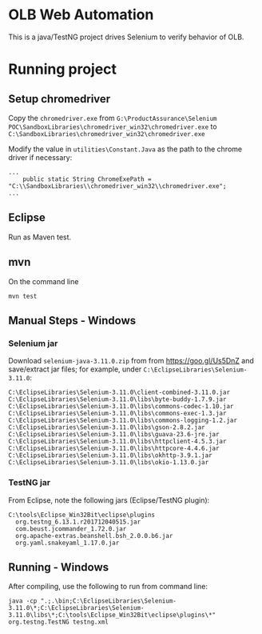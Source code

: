# OLB Web Automation

This is a java/TestNG project drives Selenium to verify behavior of OLB.

# Running project

## Setup chromedriver

Copy the `chromedriver.exe` from `G:\ProductAssurance\Selenium POC\SandboxLibraries\chromedriver_win32\chromedriver.exe` to `C:\SandboxLibraries\chromedriver_win32\chromedriver.exe`

Modify the value in `utilities\Constant.Java` as the path to the chrome driver if necessary:

```
...
	public static String ChromeExePath =  "C:\\SandboxLibraries\\chromedriver_win32\\chromedriver.exe";
...
```

## Eclipse

Run as Maven test.

## mvn

On the command line

```
mvn test
```

## Manual Steps - Windows

### Selenium jar

Download `selenium-java-3.11.0.zip` from from https://goo.gl/Us5DnZ and save/extract jar files; for example, under `C:\EclipseLibraries\Selenium-3.11.0`:

```
C:\EclipseLibraries\Selenium-3.11.0\client-combined-3.11.0.jar
C:\EclipseLibraries\Selenium-3.11.0\libs\byte-buddy-1.7.9.jar
C:\EclipseLibraries\Selenium-3.11.0\libs\commons-codec-1.10.jar
C:\EclipseLibraries\Selenium-3.11.0\libs\commons-exec-1.3.jar
C:\EclipseLibraries\Selenium-3.11.0\libs\commons-logging-1.2.jar
C:\EclipseLibraries\Selenium-3.11.0\libs\gson-2.8.2.jar
C:\EclipseLibraries\Selenium-3.11.0\libs\guava-23.6-jre.jar
C:\EclipseLibraries\Selenium-3.11.0\libs\httpclient-4.5.3.jar
C:\EclipseLibraries\Selenium-3.11.0\libs\httpcore-4.4.6.jar
C:\EclipseLibraries\Selenium-3.11.0\libs\okhttp-3.9.1.jar
C:\EclipseLibraries\Selenium-3.11.0\libs\okio-1.13.0.jar
```

### TestNG jar

From Eclipse, note the following jars (Eclipse/TestNG plugin):

```
C:\tools\Eclipse_Win32Bit\eclipse\plugins
  org.testng_6.13.1.r201712040515.jar
  com.beust.jcommander_1.72.0.jar
  org.apache-extras.beanshell.bsh_2.0.0.b6.jar
  org.yaml.snakeyaml_1.17.0.jar
```

## Running - Windows

After compiling, use the following to run from command line:

```
java -cp ".;.\bin;C:\EclipseLibraries\Selenium-3.11.0\*;C:\EclipseLibraries\Selenium-3.11.0\libs\*;C:\tools\Eclipse_Win32Bit\eclipse\plugins\*" org.testng.TestNG testng.xml
```

